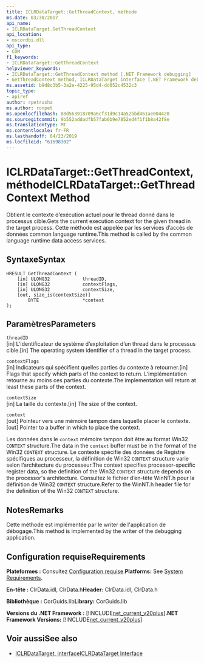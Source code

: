 ```yaml
---
title: ICLRDataTarget::GetThreadContext, méthode
ms.date: 03/30/2017
api_name:
- ICLRDataTarget.GetThreadContext
api_location:
- mscordbi.dll
api_type:
- COM
f1_keywords:
- ICLRDataTarget::GetThreadContext
helpviewer_keywords:
- ICLRDataTarget::GetThreadContext method [.NET Framework debugging]
- GetThreadContext method, ICLRDataTarget interface [.NET Framework debugging]
ms.assetid: b9d8c3b5-3a2e-4225-95d4-dd052c4532c3
topic_type:
- apiref
author: rpetrusha
ms.author: ronpet
ms.openlocfilehash: 88d563918709a6cf31d9c14a52bbd461ae004420
ms.sourcegitcommit: 9b552addadfb57fab0b9e7852ed4f1f1b8a42f8e
ms.translationtype: MT
ms.contentlocale: fr-FR
ms.lasthandoff: 04/23/2019
ms.locfileid: "61698302"
---
```

# <a name="iclrdatatargetgetthreadcontext-method"></a><span data-ttu-id="533eb-102">ICLRDataTarget::GetThreadContext, méthode</span><span class="sxs-lookup"><span data-stu-id="533eb-102">ICLRDataTarget::GetThreadContext Method</span></span>
<span data-ttu-id="533eb-103">Obtient le contexte d’exécution actuel pour le thread donné dans le processus cible.</span><span class="sxs-lookup"><span data-stu-id="533eb-103">Gets the current execution context for the given thread in the target process.</span></span> <span data-ttu-id="533eb-104">Cette méthode est appelée par les services d’accès de données common language runtime.</span><span class="sxs-lookup"><span data-stu-id="533eb-104">This method is called by the common language runtime data access services.</span></span>  
  
## <a name="syntax"></a><span data-ttu-id="533eb-105">Syntaxe</span><span class="sxs-lookup"><span data-stu-id="533eb-105">Syntax</span></span>  
  
```  
HRESULT GetThreadContext (  
    [in] ULONG32            threadID,  
    [in] ULONG32            contextFlags,  
    [in] ULONG32            contextSize,  
    [out, size_is(contextSize)]   
        BYTE                *context  
);  
```  
  
## <a name="parameters"></a><span data-ttu-id="533eb-106">Paramètres</span><span class="sxs-lookup"><span data-stu-id="533eb-106">Parameters</span></span>  
 `threadID`  
 <span data-ttu-id="533eb-107">[in] L’identificateur de système d’exploitation d’un thread dans le processus cible.</span><span class="sxs-lookup"><span data-stu-id="533eb-107">[in] The operating system identifier of a thread in the target process.</span></span>  
  
 `contextFlags`  
 <span data-ttu-id="533eb-108">[in] Indicateurs qui spécifient quelles parties du contexte à retourner.</span><span class="sxs-lookup"><span data-stu-id="533eb-108">[in] Flags that specify which parts of the context to return.</span></span> <span data-ttu-id="533eb-109">L’implémentation retourne au moins ces parties du contexte.</span><span class="sxs-lookup"><span data-stu-id="533eb-109">The implementation will return at least these parts of the context.</span></span>  
  
 `contextSize`  
 <span data-ttu-id="533eb-110">[in] La taille du contexte.</span><span class="sxs-lookup"><span data-stu-id="533eb-110">[in] The size of the context.</span></span>  
  
 `context`  
 <span data-ttu-id="533eb-111">[out] Pointeur vers une mémoire tampon dans laquelle placer le contexte.</span><span class="sxs-lookup"><span data-stu-id="533eb-111">[out] Pointer to a buffer in which to place the context.</span></span>  
  
 <span data-ttu-id="533eb-112">Les données dans le `context` mémoire tampon doit être au format Win32 `CONTEXT` structure.</span><span class="sxs-lookup"><span data-stu-id="533eb-112">The data in the `context` buffer must be in the format of the Win32 `CONTEXT` structure.</span></span> <span data-ttu-id="533eb-113">Le contexte spécifie des données de Registre spécifiques au processeur, la définition de Win32 `CONTEXT` structure varie selon l’architecture du processeur.</span><span class="sxs-lookup"><span data-stu-id="533eb-113">The context specifies processor-specific register data, so the definition of the Win32 `CONTEXT` structure depends on the processor's architecture.</span></span> <span data-ttu-id="533eb-114">Consultez le fichier d’en-tête WinNT.h pour la définition de Win32 `CONTEXT` structure.</span><span class="sxs-lookup"><span data-stu-id="533eb-114">Refer to the WinNT.h header file for the definition of the Win32 `CONTEXT` structure.</span></span>  
  
## <a name="remarks"></a><span data-ttu-id="533eb-115">Notes</span><span class="sxs-lookup"><span data-stu-id="533eb-115">Remarks</span></span>  
 <span data-ttu-id="533eb-116">Cette méthode est implémentée par le writer de l'application de débogage.</span><span class="sxs-lookup"><span data-stu-id="533eb-116">This method is implemented by the writer of the debugging application.</span></span>  
  
## <a name="requirements"></a><span data-ttu-id="533eb-117">Configuration requise</span><span class="sxs-lookup"><span data-stu-id="533eb-117">Requirements</span></span>  
 <span data-ttu-id="533eb-118">**Plateformes :** Consultez [Configuration requise](../../../../docs/framework/get-started/system-requirements.md).</span><span class="sxs-lookup"><span data-stu-id="533eb-118">**Platforms:** See [System Requirements](../../../../docs/framework/get-started/system-requirements.md).</span></span>  
  
 <span data-ttu-id="533eb-119">**En-tête :** ClrData.idl, ClrData.h</span><span class="sxs-lookup"><span data-stu-id="533eb-119">**Header:** ClrData.idl, ClrData.h</span></span>  
  
 <span data-ttu-id="533eb-120">**Bibliothèque :** CorGuids.lib</span><span class="sxs-lookup"><span data-stu-id="533eb-120">**Library:** CorGuids.lib</span></span>  
  
 <span data-ttu-id="533eb-121">**Versions du .NET Framework :** [!INCLUDE[net_current_v20plus](../../../../includes/net-current-v20plus-md.md)]</span><span class="sxs-lookup"><span data-stu-id="533eb-121">**.NET Framework Versions:** [!INCLUDE[net_current_v20plus](../../../../includes/net-current-v20plus-md.md)]</span></span>  
  
## <a name="see-also"></a><span data-ttu-id="533eb-122">Voir aussi</span><span class="sxs-lookup"><span data-stu-id="533eb-122">See also</span></span>

- [<span data-ttu-id="533eb-123">ICLRDataTarget, interface</span><span class="sxs-lookup"><span data-stu-id="533eb-123">ICLRDataTarget Interface</span></span>](../../../../docs/framework/unmanaged-api/debugging/iclrdatatarget-interface.md)
